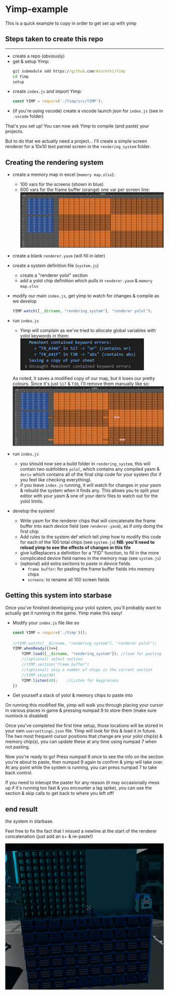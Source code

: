 # Yimp-example

This is a quick example to copy in order to get set up with yimp

## Steps taken to create this repo
---
- create a repo (obviously)
- get & setup Yimp:
    ```bat
    git submodule add https://github.com/Azurethi/Yimp
    cd Yimp
    setup
    ```
- create ``index.js`` and import Yimp:
    ```js
    const YIMP = require('./Yimp/src/YIMP');
    ```
- (if you're using vscode) create a vscode launch json for ``index.js`` (see in ``.vscode`` folder)

That's you set up! You can now ask Yimp to compile (and paste) your projects.

But to do that we actually need a project... I'll create a simple screen renderer for a 10x10 text pannel screen in the ``rendering_system`` folder.

## Creating the rendering system

- create a memory map in excel (``memory map.xlsx``):
    - 100 vars for the screens (shown in blue)
    - 600 vars for the frame buffer (orange) one var per screen line:
    ![](img/memory_map_initial.png)
- create a blank ``renderer.yasm`` (will fill in later)
- create a system definition file (``system.js``)
  - create a "renderer yolol" section
  - add a yolol chip definition which pulls in ``renderer.yasm`` & ``memory map.xlsx``
- modify our main ``index.js``, get yimp to watch for changes & compile as we develop
    ```js
    YIMP.watch([__dirname, "rendering_system"], "renderer yolol");
    ```
- run ``index.js``
    - Yimp will complain as we've tried to allocate global variables with yolol keywords in them:
    ![](img/global_warning.png)
    
    As noted, it saves a modified copy of our map, but it loses our pretty colours. Since it's just ``S17`` & ``T30``, I'll remove them manually like so:
    ![](img/memory_map_fixed.png)

- run ``index.js``
    - you should now see a build folder in ``rendering_system``, this will contain two subfolders ``yolol``, which contains any compiled yasm & ``deriv`` which contains all of the final chip code for your system (for if you feel like checking everything).
    - if you leave ``index.js`` running, it will watch for changes in your yasm & rebuild the system when it finds any. This allows you to split your editor with your yasm & one of your deriv files to watch out for the yolol limits.

- develop the system!
    - Write yasm for the renderer chips that will concatenate the frame buffer into each device field (see ``renderer.yasm``), as if only doing the first chip
    - Add rules to the system def which tell yimp how to modify this code for each of the 100 total chips (see ``system.js``) **NB: you'll need to reload yimp to see the effects of changes in this file**
    - give lutReplacers a definition for a "FID" function, to fill in the more complicated device field names in the memory map (see ``system.js``)
    - (optional) add extra sections to paste in device fields
        - ``frame buffer``: for pasting the frame buffer fields into memory chips
        - ``screens``: to rename all 100 screen fields

## Getting this system into starbase

Once you've finished developing your yolol system, you'll probably want to actually get it running in the game. Yimp make this easy!

- Modify your ``index.js`` file like so
    ```js
    const YIMP = require('./Yimp')();

    //YIMP.watch([__dirname, "rendering_system"], "renderer yolol");
    YIMP.whenReady(()=>{
        YIMP.load([__dirname, "rendering_system"]); //load for pasting
        //(optional) select section
        //YIMP.section("frame buffer")
        //(optional) skip a number of chips in the current section
        //YIMP.skip(40)
        YIMP.listen(40);    //Listen for keypresses
    })
    ```

 - Get yourself a stack of yolol & memory chips to paste into

On running this modified file, yimp will walk you through placing your cursor in various places in game & pressing numpad 9 to store them (make sure numlock is disabled)

Once you've completed the first time setup, those locations will be stored in your own ``usersettings.json`` file. Yimp will look for this & load it in future. The two most frequent cursor positions that change are your yolol chip(s) & memory chip(s), you can update these at any time using numpad 7 when not pasting.

Now you're ready to go! Press numpad 9 once to see the info on the section you're about to paste, then numpad 9 again to confirm & yimp will take over. At any point while the system is running, you can press numpad 7 to take back control.

If you need to interupt the paster for any reason (it may occasionally mess up if it's running too fast & you encounter a lag spike), you can use the section & skip calls to get back to where you left off!

## end result

the system in starbase.

Feel free to fix the fact that I missed a newline at the start of the renderer concatenation (just add an s+ & re-paste!)

![](img/starbase.png)
